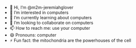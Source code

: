 - 👋 Hi, I’m @m2m-jeremiahglover
- 👀 I’m interested in computers
- 🌱 I’m currently learning about computers
- 💞️ I’m looking to collaborate on computers
- 📫 How to reach me: use your computer
- 😄 Pronouns: computer
- ⚡ Fun fact: the mitochondria are the powerhouses of the cell

<!---
m2m-jeremiahglover/m2m-jeremiahglover is a ✨ special ✨ repository because its `README.md` (this file) appears on your GitHub profile.
You can click the Preview link to take a look at your changes.
--->
